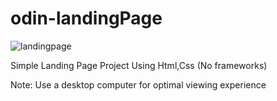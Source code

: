 # odin-landingPage

![landingpage](https://github.com/Gioant/odin-landingPage/assets/66393141/f0012eda-4e5a-4fe7-974f-e6464131bd82)


Simple Landing Page Project Using Html,Css (No frameworks)

Note: Use a desktop computer for optimal viewing experience

